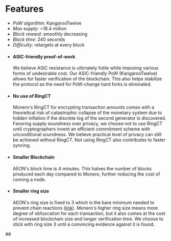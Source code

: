 # Features

<ul class="banner-list">
  <li><i class="fa fa-check"></i><em>PoW algorithm:</em> KangarooTwelve</li>
  <li><i class="fa fa-check"></i><em>Max supply:</em> ~18.4 million</li>
  <li><i class="fa fa-check"></i><em>Block reward:</em> smoothly decreasing</li>
  <li><i class="fa fa-check"></i><em>Block time:</em> 240 seconds</li>
  <li><i class="fa fa-check"></i><em>Difficulty:</em> retargets at every block</li>
</ul>
<ul class="steps-list">
  <li>
    <h4>ASIC-friendly proof-of-work</h4>
    <p>We believe ASIC resistance is ultimately futile while imposing various forms of undesirable cost. Our ASIC-friendly PoW (KangarooTwelve) allows for faster verification of the blockchain. This also helps stabilize the protocol as the need for PoW-change hard forks is eliminated.</p>
  </li>
  <li>
    <h4>No use of RingCT</h4>
    <p>Monero's RingCT for encrypting transaction amounts comes with a theoretical risk of catastrophic collapse of the monetary system due to hidden inflation if the discrete log of the second generator is discovered. Favoring supply soundness over privacy, we choose not to use RingCT until cryptographers invent an efficient commitment scheme with unconditional soundness. We believe practical level of privacy can still be achieved without RingCT. Not using RingCT also contributes to faster syncing.</p>
  </li>
  <li>
    <h4>Smaller Blockchain</h4>
    <p>AEON's block time is 4 minutes. This halves the number of blocks produced each day compared to Monero, further reducing the cost of running a node.</p>
  </li>
  <li>
    <h4>Smaller ring size</h4>
    <p>AEON's ring size is fixed to 3 which is the bare minimum needed to prevent chain reactions (<a href="https://lab.getmonero.org/pubs/MRL-0001.pdf">link</a>). Monero's higher ring size means more degree of obfuscation for each transaction, but it also comes at the cost of increased blockchain size and longer verification time. We choose to stick with ring size 3 until a convincing evidence against it is found.</p>
  </li>
</ul>
##